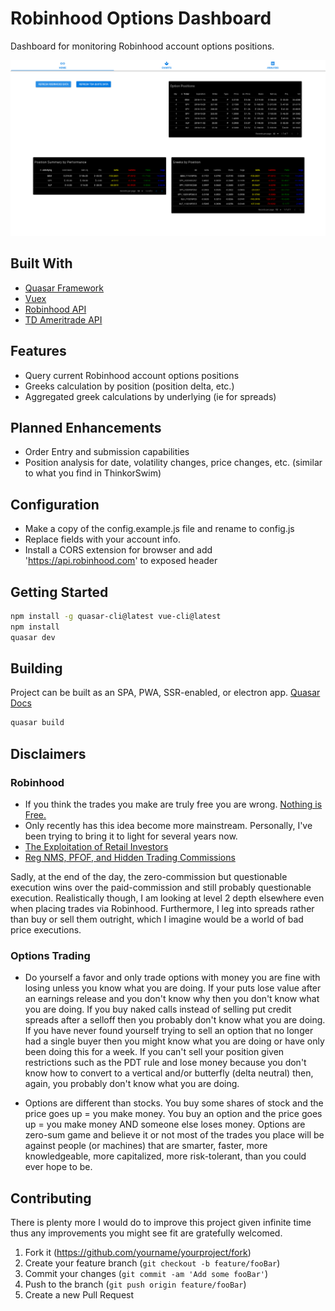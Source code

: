 # Robinhood Options Dashboard

Dashboard for monitoring Robinhood account options positions.

![./src/assets/screenshot.png](./src/assets/screenshot.png)

## Built With

- [Quasar Framework](https://quasar-framework.org/)
- [Vuex](https://vuex.vuejs.org/)
- [Robinhood API](https://robinhood.com/)
- [TD Ameritrade API](https://developer.tdameritrade.com)

## Features

- Query current Robinhood account options positions
- Greeks calculation by position (position delta, etc.)
- Aggregated greek calculations by underlying (ie for spreads)

## Planned Enhancements

- Order Entry and submission capabilities
- Position analysis for date, volatility changes, price changes, etc. (similar to what you find in ThinkorSwim)

## Configuration

- Make a copy of the config.example.js file and rename to config.js
- Replace fields with your account info.
- Install a CORS extension for browser and add 'https://api.robinhood.com' to exposed header

## Getting Started

```sh
npm install -g quasar-cli@latest vue-cli@latest
npm install
quasar dev
```

## Building

Project can be built as an SPA, PWA, SSR-enabled, or electron app. [Quasar Docs](https://quasar-framework.org/)

```sh
quasar build
```

## Disclaimers

### Robinhood

- If you think the trades you make are truly free you are wrong. [Nothing is Free.](https://www.ryanhendricks.me/nothing-free/)
- Only recently has this idea become more mainstream. Personally, I've been trying to bring it to light for several years now.
- [The Exploitation of Retail Investors](https://www.ryanhendricks.me/retail-investors-exploited/)
- [Reg NMS, PFOF, and Hidden Trading Commissions](https://www.ryanhendricks.me/reg-nms-lesser-known-rules/)

Sadly, at the end of the day, the zero-commission but questionable execution wins over the paid-commission and still probably questionable execution.
Realistically though, I am looking at level 2 depth elsewhere even when placing trades via Robinhood. Furthermore, I leg into spreads rather than buy or sell them outright, which I imagine would be a world of bad price executions.

### Options Trading

- Do yourself a favor and only trade options with money you are fine with losing unless you know what you are doing. If your puts lose value after an earnings release and you don't know why then you don't know what you are doing. If you buy naked calls instead of selling put credit spreads after a selloff then you probably don't know what you are doing. If you have never found yourself trying to sell an option that no longer had a single buyer then you might know what you are doing or have only been doing this for a week. If you can't sell your position given restrictions such as the PDT rule and lose money because you don't know how to convert to a vertical and/or butterfly (delta neutral) then, again, you probably don't know what you are doing.
  
- Options are different than stocks. You buy some shares of stock and the price goes up = you make money. You buy an option and the price goes up = you make money AND someone else loses money. Options are zero-sum game and believe it or not most of the trades you place will be against people (or machines) that are smarter, faster, more knowledgeable, more capitalized, more risk-tolerant, than you could ever hope to be.

## Contributing

There is plenty more I would do to improve this project given infinite time thus any improvements you might see fit are gratefully welcomed.

1. Fork it (<https://github.com/yourname/yourproject/fork>)
2. Create your feature branch (`git checkout -b feature/fooBar`)
3. Commit your changes (`git commit -am 'Add some fooBar'`)
4. Push to the branch (`git push origin feature/fooBar`)
5. Create a new Pull Request
